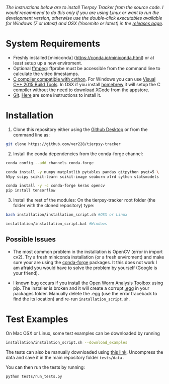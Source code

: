 *The instructions below are to install Tierpsy Tracker from the source code. I would recommend to do this only if you are using Linux or want to run the development version, otherwise use the double-click executables available for Windows (7 or latest) and OSX (Yosemite or latest) in the [releases page](https://github.com/ver228/tierpsy-tracker/releases).*

# System Requirements 
- Freshly installed [miniconda] (https://conda.io/miniconda.html) or at least setup up a new enviroment.
- Optional [ffmpeg](https://ffmpeg.org/download.html): ffprobe must be accessible from the command line to calculate the video timestamps.
- [C compiler compatible with cython](http://cython.readthedocs.io/en/latest/src/quickstart/install.html). For Windows you can use [Visual C++ 2015 Build Tools](http://landinghub.visualstudio.com/visual-cpp-build-tools). In OSX if you install [homebrew](https://brew.sh/) it will setup the C compiler without the need to download XCode from the appstore. 
- [Git](https://git-scm.com/). [Here](https://gist.github.com/derhuerst/1b15ff4652a867391f03) are some instructions to install it.

# Installation

1. Clone this repository either using the [Github Desktop](https://desktop.github.com/) or from the command line as:
```bash
git clone https://github.com/ver228/tierpsy-tracker
```
 
2. Install the conda dependencies from the conda-forge channel:
```bash
conda config --add channels conda-forge 

conda install -y numpy matplotlib pytables pandas gitpython pyqt=5 \
h5py scipy scikit-learn scikit-image seaborn xlrd cython statsmodels

conda install -y -c conda-forge keras opencv
pip install tensorflow 
```

3. Install the rest of the modules:
On the tierpsy-tracker root folder (the folder with the cloned repository) type:
```bash
bash installation/installation_script.sh #OSX or Linux

installation/installation_script.bat #Windows
```

## Possible Issues
- The most common problem in the installation is OpenCV (error in import cv2). Try a fresh miniconda installation (or a fresh enviroment) and make sure your are using the [conda-forge](https://conda-forge.org/) packages. It this does not work I am afraid you would have to solve the problem by yourself (Google is your friend).

- I known bug occurs if you install the [Open Worm Analysis Toolbox](https://github.com/openworm/open-worm-analysis-toolbox) using pip. The installer is broken and it will create a corrupt [.egg](https://stackoverflow.com/questions/2051192/what-is-a-python-egg) in your packages folder. Manually delete the .egg (use the error traceback to find the its location) and re-run `installation_script.sh`.


# Test Examples
On Mac OSX or Linux, some test examples can be downloaded by running 

```bash
installation/instalation_script.sh --download_examples
```

The tests can also be manually downloaded using [this link](https://imperiallondon-my.sharepoint.com/personal/ajaver_ic_ac_uk/_layouts/15/guestaccess.aspx?guestaccesstoken=ldZ18fLY%2bzlu7XuO9mbKVdyiKoH4naiesqiLXWU4vGQ%3d&docid=0cec4e52f4ccf4d5b8bb3a737020fc12f&rev=1). Uncompress the data and save it in the main repository folder `tests/data` .

You can then run the tests by running: 

```bash
python tests/run_tests.py
```
